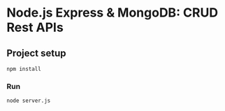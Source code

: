 # Node.js Express & MongoDB: CRUD Rest APIs

## Project setup
```
npm install
```

### Run
```
node server.js
```
